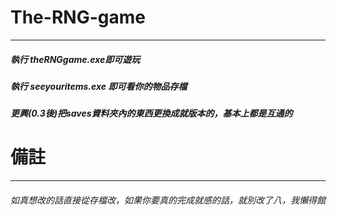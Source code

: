 # The-RNG-game
---------------
##### 執行 theRNGgame.exe即可遊玩
##### 執行 seeyouritems.exe 即可看你的物品存檔
##### 更興(0.3後)把saves資料夾內的東西更換成就版本的，基本上都是互通的

# 備註
----------------
###### 如真想改的話直接從存檔改，如果你要真的完成就感的話，就別改了八，我懶得館
